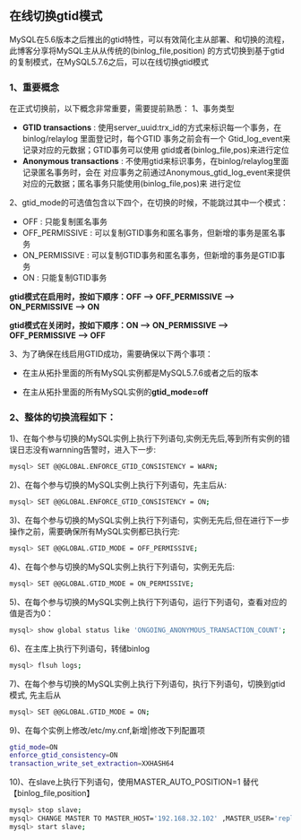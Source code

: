 ## 在线切换gtid模式
MySQL在5.6版本之后推出的gtid特性，可以有效简化主从部署、和切换的流程，此博客分享将MySQL主从从传统的(binlog_file,position)
的方式切换到基于gtid的复制模式，在MySQL5.7.6之后，可以在线切换gtid模式
### 1、重要概念
在正式切换前，以下概念非常重要，需要提前熟悉：
1、事务类型

  - **GTID transactions** : 使用server_uuid:trx_id的方式来标识每一个事务，在binlog/relaylog
    里面登记时，每个GTID 事务之前会有一个 Gtid_log_event来记录对应的元数据；GTID事务可以使用
    gtid或者(binlog_file,pos)来进行定位
  - **Anonymous transactions** : 不使用gtid来标识事务，在binlog/relaylog里面记录匿名事务时，会在
    对应事务之前通过Anonymous_gtid_log_event来提供对应的元数据；匿名事务只能使用(binlog_file,pos)来
    进行定位

2、gtid_mode的可选值包含以下四个，在切换的时候，不能跳过其中一个模式：

  - OFF : 只能复制匿名事务
  - OFF_PERMISSIVE : 可以复制GTID事务和匿名事务，但新增的事务是匿名事务
  - ON_PERMISSIVE : 可以复制GTID事务和匿名事务，但新增的事务是GTID事务
  - ON : 只能复制GTID事务

**gtid模式在启用时，按如下顺序：OFF --> OFF_PERMISSIVE --> ON_PERMISSIVE --> ON**

**gtid模式在关闭时，按如下顺序：ON --> ON_PERMISSIVE --> OFF_PERMISSIVE  --> OFF**

3、为了确保在线启用GTID成功，需要确保以下两个事项：
 
  - 在主从拓扑里面的所有MySQL实例都是MySQL5.7.6或者之后的版本

  - 在主从拓扑里面的所有MySQL实例的**gtid_mode=off**

### 2、整体的切换流程如下：

1)、在每个参与切换的MySQL实例上执行下列语句,实例无先后,等到所有实例的错误日志没有warnning告警时，进入下一步:
```bash
mysql> SET @@GLOBAL.ENFORCE_GTID_CONSISTENCY = WARN; 
```

2)、在每个参与切换的MySQL实例上执行下列语句，先主后从:
```bash
mysql> SET @@GLOBAL.ENFORCE_GTID_CONSISTENCY = ON;
```

3)、在每个参与切换的MySQL实例上执行下列语句，实例无先后,但在进行下一步操作之前，需要确保所有MySQL实例都已执行完:
```bash
mysql> SET @@GLOBAL.GTID_MODE = OFF_PERMISSIVE;
```

4)、在每个参与切换的MySQL实例上执行下列语句，实例无先后:
```bash
mysql> SET @@GLOBAL.GTID_MODE = ON_PERMISSIVE;
```

5)、在每个参与切换的MySQL实例上执行下列语句，运行下列语句，查看对应的值是否为0：
```bash
mysql> show global status like 'ONGOING_ANONYMOUS_TRANSACTION_COUNT';
```
6)、在主库上执行下列语句，转储binlog
```bash
mysql> flsuh logs;
```

7)、在每个参与切换的MySQL实例上执行下列语句，执行下列语句，切换到gtid模式, 先主后从
```bash
mysql> SET @@GLOBAL.GTID_MODE = ON; 
```
9)、在每个实例上修改/etc/my.cnf,新增|修改下列配置项
```bash
gtid_mode=ON 
enforce_gtid_consistency=ON
transaction_write_set_extraction=XXHASH64
```
10)、在slave上执行下列语句，使用MASTER_AUTO_POSITION=1 替代【binlog_file,position】

```bash
mysql> stop slave;
mysql> CHANGE MASTER TO MASTER_HOST='192.168.32.102' ,MASTER_USER='repl' ,MASTER_PASSWORD='Repl_Pass_321',MASTER_AUTO_POSITION=1; 
mysql> start slave;				
```
